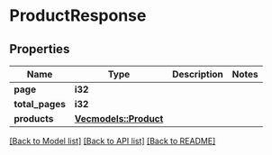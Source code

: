 # ProductResponse

## Properties

Name | Type | Description | Notes
------------ | ------------- | ------------- | -------------
**page** | **i32** |  | 
**total_pages** | **i32** |  | 
**products** | [**Vec<models::Product>**](product.md) |  | 

[[Back to Model list]](../README.md#documentation-for-models) [[Back to API list]](../README.md#documentation-for-api-endpoints) [[Back to README]](../README.md)


